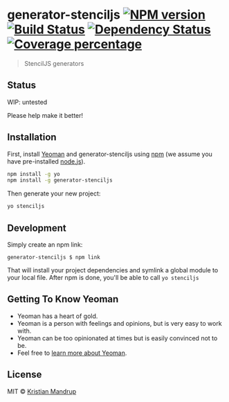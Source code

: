 # generator-stenciljs [![NPM version][npm-image]][npm-url] [![Build Status][travis-image]][travis-url] [![Dependency Status][daviddm-image]][daviddm-url] [![Coverage percentage][coveralls-image]][coveralls-url]
> StencilJS generators

## Status

WIP: untested

Please help make it better!

## Installation

First, install [Yeoman](http://yeoman.io) and generator-stenciljs using [npm](https://www.npmjs.com/) (we assume you have pre-installed [node.js](https://nodejs.org/)).

```bash
npm install -g yo
npm install -g generator-stenciljs
```

Then generate your new project:

```bash
yo stenciljs
```

## Development

Simply create an npm link:

`generator-stenciljs $ npm link`

That will install your project dependencies and symlink a global module to your local file. After npm is done, you'll be able to call `yo stenciljs`

## Getting To Know Yeoman

 * Yeoman has a heart of gold.
 * Yeoman is a person with feelings and opinions, but is very easy to work with.
 * Yeoman can be too opinionated at times but is easily convinced not to be.
 * Feel free to [learn more about Yeoman](http://yeoman.io/).

## License

MIT © [Kristian Mandrup]()


[npm-image]: https://badge.fury.io/js/generator-stenciljs.svg
[npm-url]: https://npmjs.org/package/generator-stenciljs
[travis-image]: https://travis-ci.org/kristianmandrup/generator-stenciljs.svg?branch=master
[travis-url]: https://travis-ci.org/kristianmandrup/generator-stenciljs
[daviddm-image]: https://david-dm.org/kristianmandrup/generator-stenciljs.svg?theme=shields.io
[daviddm-url]: https://david-dm.org/kristianmandrup/generator-stenciljs
[coveralls-image]: https://coveralls.io/repos/kristianmandrup/generator-stenciljs/badge.svg
[coveralls-url]: https://coveralls.io/r/kristianmandrup/generator-stenciljs
